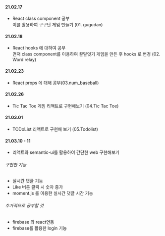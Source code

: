 #### 21.02.17

- React class component 공부  
  이를 활용하여 구구단 게임 만들기 (01. gugudan)

#### 21.02.18

- React hooks 에 대하여 공부  
  먼저 class component를 이용하여 끝말잇기 게임을 만든 후
  hooks 로 변경 (02. Word relay)

#### 21.02.23

- React props 에 대해 공부(03.num_baseball)

#### 21.02.26

- Tic Tac Toe 게임 리액트로 구현해보기 (04.Tic Tac Toe)

#### 21.03.01

- TODoList 리액트로 구현해 보기 (05.Todolist)

#### 21.03.10 - 11
- 리액트와 semantic-ui를 활용하여 간단한 web 구현해보기 
###### 구현한 기능
- 실시간 댓글 기능
- Like 버튼 클릭 시 숫자 증가 
- moment.js 를 이용한 실시간 댓글 시간 기능

###### 추가적으로 공부할 것
- firebase 와 react연동
- firebase를 활용한 login 기능
